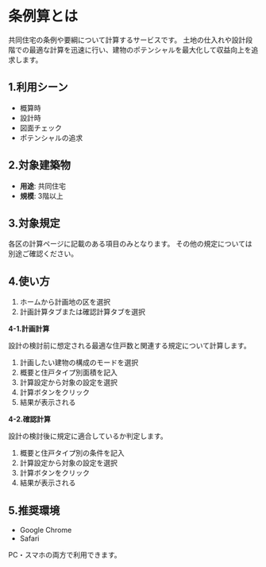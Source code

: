 # 条例算とは
共同住宅の条例や要綱について計算するサービスです。
土地の仕入れや設計段階での最適な計算を迅速に行い、建物のポテンシャルを最大化して収益向上を追求します。

## 1.利用シーン
- 概算時
- 設計時
- 図面チェック
- ポテンシャルの追求
  
## 2.対象建築物
- **用途**: 共同住宅
- **規模**: 3階以上
  
## 3.対象規定
各区の計算ページに記載のある項目のみとなります。 
その他の規定については別途ご確認ください。

## 4.使い方
1. ホームから計画地の区を選択
2. 計画計算タブまたは確認計算タブを選択

**4-1.計画計算**

設計の検討前に想定される最適な住戸数と関連する規定について計算します。

1. 計画したい建物の構成のモードを選択
2. 概要と住戸タイプ別面積を記入
3. 計算設定から対象の設定を選択
4. 計算ボタンをクリック
5. 結果が表示される

**4-2.確認計算**

設計の検討後に規定に適合しているか判定します。

1. 概要と住戸タイプ別の条件を記入
2. 計算設定から対象の設定を選択
3. 計算ボタンをクリック
4. 結果が表示される

## 5.推奨環境
- Google Chrome
- Safari

PC・スマホの両方で利用できます。

